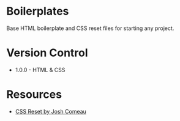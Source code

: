 # Boilerplates
 Base HTML boilerplate and CSS reset files for starting any project.

# Version Control
- 1.0.0 - HTML & CSS

# Resources
- [CSS Reset by Josh Comeau](https://www.joshwcomeau.com/css/custom-css-reset/)
